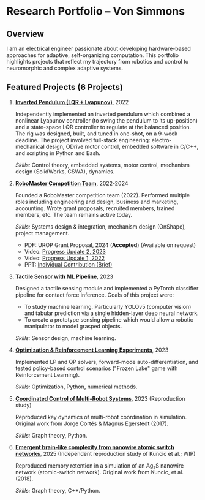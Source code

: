 # Research Portfolio – Von Simmons

## Overview
I am an electrical engineer passionate about developing hardware-based approaches for adaptive, self-organizing computation. This portfolio highlights projects that reflect my trajectory from robotics and control to neuromorphic and complex adaptive systems.

## Featured Projects (6 Projects)
1. **[Inverted Pendulum (LQR + Lyapunov)](https://github.com/vs65497/InvertedPendulum/blob/main/README.md)**, 2022

    Independently implemented an inverted pendulum which combined a nonlinear Lyapunov controller (to swing the pendulum to its up-position) and a state-space LQR controller to regulate at the balanced position. The rig was designed, built, and tuned in one-shot, on a 9-week deadline. The project involved full-stack engineering: electro-mechanical design, ODrive motor control, embedded software in C/C++, and scripting in Python and Bash.

    *Skills:* Control theory, embedded systems, motor control, mechanism design (SolidWorks, CSWA), dynamics.

2. **[RoboMaster Competition Team](https://www.youtube.com/watch?v=-XCVgsTe5O8)**, 2022-2024  

    Founded a RoboMaster competition team (2022). Performed multiple roles including engineering and design, business and marketing, accounting. Wrote grant proposals, recruited members, trained members, etc. The team remains active today.

   *Skills:* Systems design & integration, mechanism design (OnShape), project management.
    - PDF: UROP Grant Proposal, 2024 (**Accepted**) (Available on request)
    - Video: [Progress Update 2, 2023](https://www.youtube.com/watch?v=-XCVgsTe5O8)
    - Video: [Progress Update 1, 2022](https://www.youtube.com/watch?v=7hT9oZhGcco)
    - PPT: [Individual Contribution (Brief)](https://drive.google.com/file/d/1cgP-LLTiAtr5jk4ZOi2hmmDbhJTNPWQP/view?usp=drive_link)

3. **[Tactile Sensor with ML Pipeline](https://github.com/vs65497/Tactile-Sensor)**, 2023  

    Designed a tactile sensing module and implemented a PyTorch classifier pipeline for contact force inference. Goals of this project were:
    - To study machine learning. Particularly YOLOv5 (computer vision) and tabular prediction via a single hidden-layer deep neural network.
    - To create a prototype sensing pipeline which would allow a robotic manipulator to model grasped objects.
  
    *Skills:* Sensor design, machine learning.

4. **[Optimization & Reinforcement Learning Experiments](https://github.com/vs65497/Optimizers/blob/main/OptSummary.ipynb)**, 2023  

    Implemented LP and QP solvers, forward-mode auto-differentiation, and tested policy-based control scenarios ("Frozen Lake" game with Reinforcement Learning).  
  
    *Skills:* Optimization, Python, numerical methods.

5. **[Coordinated Control of Multi-Robot Systems](https://github.com/vs65497/Swarm-Coordinated-Control)**, 2023 (Reproduction study)  

    Reproduced key dynamics of multi-robot coordination in simulation. Original work from Jorge Cortés & Magnus Egerstedt (2017). 
  
    *Skills:* Graph theory, Python.

6. **[Emergent brain-like complexity from nanowire atomic switch networks](https://github.com/vs65497/Portfolio/#)**, 2025 (Independent reproduction study of Kuncic et al.; WIP)  

    Reproduced memory retention in a simulation of an Ag₂S nanowire network (atomic-switch network). Original work from Kuncic, et al. (2018).  
  
    *Skills:* Graph theory, C++/Python.
